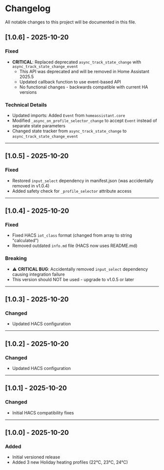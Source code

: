 # Changelog

All notable changes to this project will be documented in this file.

## [1.0.6] - 2025-10-20

### Fixed
- **CRITICAL**: Replaced deprecated `async_track_state_change` with `async_track_state_change_event`
  - This API was deprecated and will be removed in Home Assistant 2025.5
  - Updated callback function to use event-based API
  - No functional changes - backwards compatible with current HA versions

### Technical Details
- Updated imports: Added `Event` from `homeassistant.core`
- Modified `_async_on_profile_selector_change` to accept `Event` instead of separate state parameters
- Changed state tracker from `async_track_state_change` to `async_track_state_change_event`

---

## [1.0.5] - 2025-10-20

### Fixed
- Restored `input_select` dependency in manifest.json (was accidentally removed in v1.0.4)
- Added safety check for `_profile_selector` attribute access

---

## [1.0.4] - 2025-10-20

### Fixed
- Fixed HACS `iot_class` format (changed from array to string "calculated")
- Removed outdated `info.md` file (HACS now uses README.md)

### Breaking
- ⚠️ **CRITICAL BUG**: Accidentally removed `input_select` dependency causing integration failure
- This version should NOT be used - upgrade to v1.0.5 or later

---

## [1.0.3] - 2025-10-20

### Changed
- Updated HACS configuration

---

## [1.0.2] - 2025-10-20

### Changed
- Updated HACS configuration

---

## [1.0.1] - 2025-10-20

### Changed
- Initial HACS compatibility fixes

---

## [1.0.0] - 2025-10-20

### Added
- Initial versioned release
- Added 3 new Holiday heating profiles (22°C, 23°C, 24°C)
